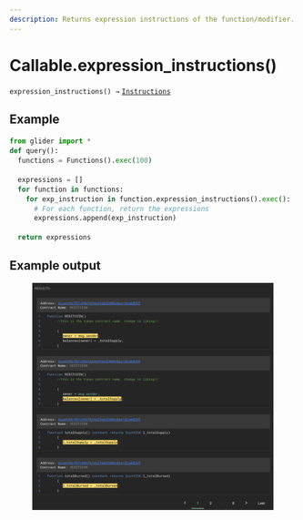 ```yaml
---
description: Returns expression instructions of the function/modifier.
---
```


# Callable.expression\_instructions()

`expression_instructions() →` [`Instructions`](../instructions/)

## Example

```python
from glider import *
def query():
  functions = Functions().exec(100)

  expressions = []
  for function in functions:
    for exp_instruction in function.expression_instructions().exec():
      # For each function, return the expressions
      expressions.append(exp_instruction)

  return expressions
```

## Example output

<figure><img src="../../.gitbook/assets/image (7) (1).png" alt=""><figcaption></figcaption></figure>
